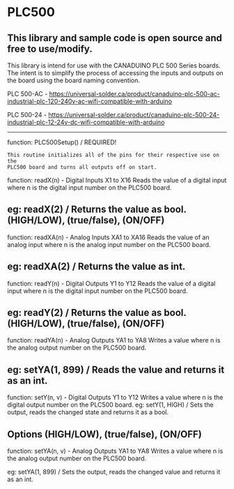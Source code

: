 # PLC500
This library and sample code is open source and free to use/modify.
--------------------------------------------------------------------------------
This library is intend for use with the CANADUINO PLC 500 Series boards.
The intent is to simplify the process of accessing the inputs and outputs on the
board using the board naming convention.

PLC 500-AC - https://universal-solder.ca/product/canaduino-plc-500-ac-industrial-plc-120-240v-ac-wifi-compatible-with-arduino 

PLC 500-24 - https://universal-solder.ca/product/canaduino-plc-500-24-industrial-plc-12-24v-dc-wifi-compatible-with-arduino

--------------------------------------------------------------------------------
function: PLC500Setup() / REQUIRED!

	This routine initializes all of the pins for their respective use on the
 	PLC500 board and turns all outputs off on start.

function: readX(n) - Digital Inputs X1 to X16
	Reads the value of a digital input where n is the digital input number on
 	the PLC500 board.

eg: readX(2) / Returns the value as bool. (HIGH/LOW), (true/false), (ON/OFF)
--------------------------------------------------------------------------------
function: readXA(n) - Analog Inputs XA1 to XA16
	Reads the value of an analog input where n is the analog input number on
 	the PLC500 board.

eg: readXA(2) / Returns the value as int.
--------------------------------------------------------------------------------
function: readY(n) - Digital Outputs Y1 to Y12
	Reads the value of a digital input where n is the digital input number on
 	the PLC500 board.

eg: readY(2) / Returns the value as bool. (HIGH/LOW), (true/false), (ON/OFF)
--------------------------------------------------------------------------------
function: readYA(n) - Analog Outputs YA1 to YA8
	Writes a value where n is the analog output number on the PLC500 board.

eg: setYA(1, 899) / Reads the value and returns it as an int.
--------------------------------------------------------------------------------
function: setY(n, v) - Digital Outputs Y1 to Y12
	Writes a value where n is the digital output number on the PLC500 board.
eg: setY(1, HIGH) / Sets the output, reads the changed state and returns it as a bool.

Options (HIGH/LOW), (true/false), (ON/OFF)
--------------------------------------------------------------------------------
function: setYA(n, v) - Analog Outputs YA1 to YA8
	Writes a value where n is the analog output number on the PLC500 board.

eg: setYA(1, 899) / Sets the output, reads the changed value and returns it as an int.
